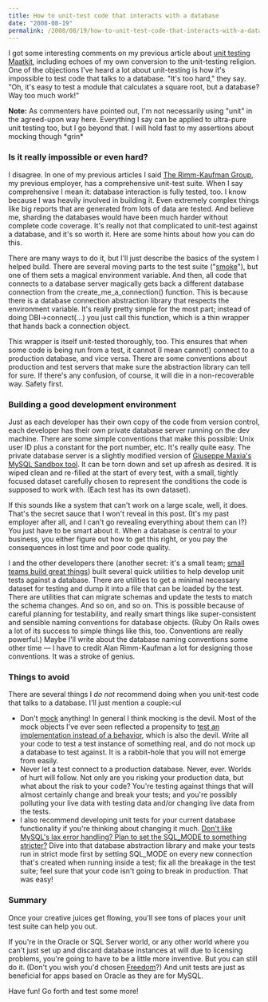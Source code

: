 ```yaml
---
title: How to unit-test code that interacts with a database
date: "2008-08-19"
permalink: /2008/08/19/how-to-unit-test-code-that-interacts-with-a-database/
---
```

I got some interesting comments on my previous article about [unit testing Maatkit][1], including echoes of my own conversion to the unit-testing religion. One of the objections I've heard a lot about unit-testing is how it's impossible to test code that talks to a database. "It's too hard," they say. "Oh, it's easy to test a module that calculates a square root, but a database? Way too much work!"

<!--more-->

**Note:** As commenters have pointed out, I'm not necessarily using "unit" in the agreed-upon way here. Everything I say can be applied to ultra-pure unit testing too, but I go beyond that. I will hold fast to my assertions about mocking though \*grin\*

### Is it really impossible or even hard?

I disagree. In one of my previous articles I said [The Rimm-Kaufman Group][2], my previous employer, has a comprehensive unit-test suite. When I say comprehensive I mean it: database interaction is fully tested, too. I know because I was heavily involved in building it. Even extremely complex things like big reports that are generated from lots of data are tested. And believe me, sharding the databases would have been much harder without complete code coverage. It's really not that complicated to unit-test against a database, and it's so worth it. Here are some hints about how you can do this.

There are many ways to do it, but I'll just describe the basics of the system I helped build. There are several moving parts to the test suite ("[smoke][3]"), but one of them sets a magical environment variable. And then, all code that connects to a database server magically gets back a different database connection from the create\_me\_a_connection() function. This is because there is a database connection abstraction library that respects the environment variable. It's really pretty simple for the most part; instead of doing DBI->connect(&#8230;) you just call this function, which is a thin wrapper that hands back a connection object.

This wrapper is itself unit-tested thoroughly, too. This ensures that when some code is being run from a test, it cannot (I mean cannot!) connect to a production database, and vice versa. There are some conventions about production and test servers that make sure the abstraction library can tell for sure. If there's any confusion, of course, it will die in a non-recoverable way. Safety first.

### Building a good development environment

Just as each developer has their own copy of the code from version control, each developer has their own private database server running on the dev machine. There are some simple conventions that make this possible: Unix user ID plus a constant for the port number, etc. It's really quite easy. The private database server is a slightly modified version of [Giuseppe Maxia's MySQL Sandbox tool][4]. It can be torn down and set up afresh as desired. It is wiped clean and re-filled at the start of every test, with a small, tightly focused dataset carefully chosen to represent the conditions the code is supposed to work with. (Each test has its own dataset).

If this sounds like a system that can't work on a large scale, well, it does. That's the secret sauce that I won't reveal in this post. (It's my past employer after all, and I can't go revealing everything about them can I?) You just have to be smart about it. When a database is central to your business, you either figure out how to get this right, or you pay the consequences in lost time and poor code quality.

I and the other developers there (another secret: it's a small team; [small teams build great things][5]) built several quick utilities to help develop unit tests against a database. There are utilities to get a minimal necessary dataset for testing and dump it into a file that can be loaded by the test. There are utilities that can migrate schemas and update the tests to match the schema changes. And so on, and so on. This is possible because of careful planning for testability, and really smart things like super-consistent and sensible naming conventions for database objects. (Ruby On Rails owes a lot of its success to simple things like this, too. Conventions are really powerful.) Maybe I'll write about the database naming conventions some other time &#8212; I have to credit Alan Rimm-Kaufman a lot for designing those conventions. It was a stroke of genius.

### Things to avoid

There are several things I *do not* recommend doing when you unit-test code that talks to a database. I'll just mention a couple:<ul 

*   Don't [mock][6] anything! In general I think mocking is the devil. Most of the mock objects I've ever seen reflected a propensity to [test an implementation instead of a behavior][7], which is also the devil. Write all your code to test a test instance of something real, and do not mock up a database to test against. It is a rabbit-hole that you will not emerge from easily.
*   Never let a test connect to a production database. Never, ever. Worlds of hurt will follow. Not only are you risking your production data, but what about the risk to your code? You're testing against things that will almost certainly change and break your tests; and you're possibly polluting your live data with testing data and/or changing live data from the tests.
*   I also recommend developing unit tests for your current database functionality if you're thinking about changing it much. [Don't like MySQL's lax error handling? Plan to set the SQL_MODE to something stricter?][8] Dive into that database abstraction library and make your tests run in strict mode first by setting SQL_MODE on every new connection that's created when running inside a test; fix all the breakage in the test suite; feel sure that your code isn't going to break in production. That was easy!</ul> 
### Summary

Once your creative juices get flowing, you'll see tons of places your unit test suite can help you out.

If you're in the Oracle or SQL Server world, or any other world where you can't just set up and discard database instances at will due to licensing problems, you're going to have to be a little more inventive. But you can still do it. (Don't you wish you'd chosen [Freedom][9]?) And unit tests are just as beneficial for apps based on Oracle as they are for MySQL.

Have fun! Go forth and test some more!

 [1]: http://www.xaprb.com/blog/2008/08/18/how-maatkit-benefits-from-test-driven-development/
 [2]: http://www.rimmkaufman.com/rkgblog/
 [3]: http://c2.com/cgi/wiki?SmokeTest
 [4]: https://launchpad.net/mysql-sandbox
 [5]: http://www.craigslist.org/
 [6]: http://c2.com/cgi/wiki?MockObject
 [7]: http://www.xaprb.com/blog/2006/05/16/how-to-refactor-without-rewriting-unit-tests/
 [8]: http://dev.mysql.com/doc/en/server-sql-mode.html
 [9]: http://www.fsf.org/
